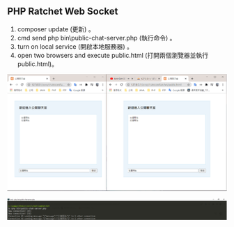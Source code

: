 ## PHP Ratchet Web Socket
  1. composer update (更新) 。
  2. cmd send php bin\public-chat-server.php (執行命令) 。
  3. turn on local service (開啟本地服務器) 。
  4. open two browsers and execute public.html (打開兩個瀏覽器並執行 public.html)。

  ![alt text](圖片2.PNG)

  ![alt text](圖片3.PNG)
